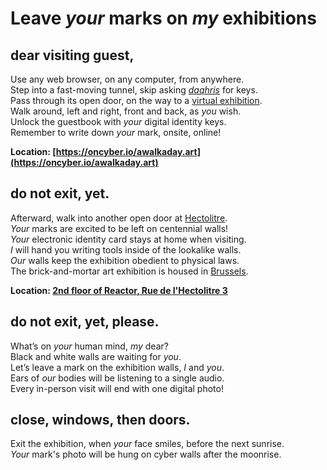 # Leave *your* marks on *my* exhibitions

## dear visiting guest,

Use any web browser, on any computer, from anywhere.  
Step into a fast-moving tunnel, skip asking *[daqhris](https://daqhris.com)* for keys.  
Pass through its open door, on the way to a [virtual exhibition](https://oncyber.io/awalkaday.art).  
Walk around, left and right, front and back, as *you* wish.   
Unlock the guestbook with *your* digital identity keys.  
Remember to write down *your* mark, onsite, online!  

__Location: [https://oncyber.io/awalkaday.art](https://oncyber.io/awalkaday.art)__  

## do not exit, yet.  

Afterward, walk into another open door at [Hectolitre](http://hectolitre.space).  
*Your* marks are excited to be left on centennial walls!  
*Your* electronic identity card stays at home when visiting.  
*I* will hand you writing tools inside of the lookalike walls.  
*Our* walls keep the exhibition obedient to physical laws.  
The brick-and-mortar art exhibition is housed in [Brussels](https://www.brussels.be/).  

__Location: [2nd floor of Reactor, Rue de l'Hectolitre 3](https://maps.app.goo.gl/ZXzGSwkDz2LP2gpJ9)__

## do not exit, yet, please.  

What’s on *your* human mind, *my* dear?  
Black and white walls are waiting for *you*.  
Let’s leave a mark on the exhibition walls, *I* and *you*.  
Ears of *our* bodies will be listening to a single audio.  
Every in-person visit will end with one digital photo!  

## close, windows, then doors.  

Exit the exhibition, when *your* face smiles, before the next sunrise.  
*Your* mark's photo will be hung on cyber walls after the moonrise.  
